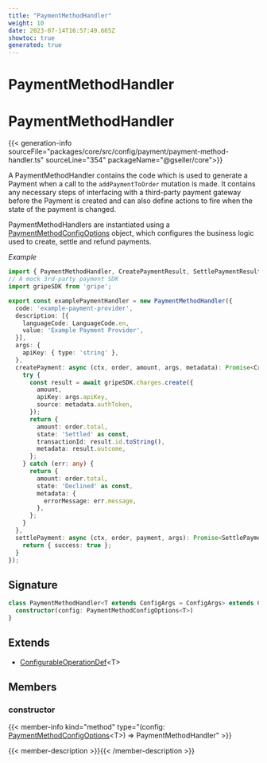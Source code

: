 ```yaml
---
title: "PaymentMethodHandler"
weight: 10
date: 2023-07-14T16:57:49.665Z
showtoc: true
generated: true
---
```

<!-- This file was generated from the Vendure source. Do not modify. Instead, re-run the "docs:build" script -->

# PaymentMethodHandler
<div class="symbol">


# PaymentMethodHandler

{{< generation-info sourceFile="packages/core/src/config/payment/payment-method-handler.ts" sourceLine="354" packageName="@gseller/core">}}

A PaymentMethodHandler contains the code which is used to generate a Payment when a call to the
`addPaymentToOrder` mutation is made. It contains any necessary steps of interfacing with a
third-party payment gateway before the Payment is created and can also define actions to fire
when the state of the payment is changed.

PaymentMethodHandlers are instantiated using a <a href='/typescript-api/payment/payment-method-config-options#paymentmethodconfigoptions'>PaymentMethodConfigOptions</a> object, which
configures the business logic used to create, settle and refund payments.

*Example*

```ts
import { PaymentMethodHandler, CreatePaymentResult, SettlePaymentResult, LanguageCode } from '@gseller/core';
// A mock 3rd-party payment SDK
import gripeSDK from 'gripe';

export const examplePaymentHandler = new PaymentMethodHandler({
  code: 'example-payment-provider',
  description: [{
    languageCode: LanguageCode.en,
    value: 'Example Payment Provider',
  }],
  args: {
    apiKey: { type: 'string' },
  },
  createPayment: async (ctx, order, amount, args, metadata): Promise<CreatePaymentResult> => {
    try {
      const result = await gripeSDK.charges.create({
        amount,
        apiKey: args.apiKey,
        source: metadata.authToken,
      });
      return {
        amount: order.total,
        state: 'Settled' as const,
        transactionId: result.id.toString(),
        metadata: result.outcome,
      };
    } catch (err: any) {
      return {
        amount: order.total,
        state: 'Declined' as const,
        metadata: {
          errorMessage: err.message,
        },
      };
    }
  },
  settlePayment: async (ctx, order, payment, args): Promise<SettlePaymentResult> => {
    return { success: true };
  }
});
```

## Signature

```TypeScript
class PaymentMethodHandler<T extends ConfigArgs = ConfigArgs> extends ConfigurableOperationDef<T> {
  constructor(config: PaymentMethodConfigOptions<T>)
}
```
## Extends

 * <a href='/typescript-api/configurable-operation-def/#configurableoperationdef'>ConfigurableOperationDef</a>&#60;T&#62;


## Members

### constructor

{{< member-info kind="method" type="(config: <a href='/typescript-api/payment/payment-method-config-options#paymentmethodconfigoptions'>PaymentMethodConfigOptions</a>&#60;T&#62;) => PaymentMethodHandler"  >}}

{{< member-description >}}{{< /member-description >}}


</div>
